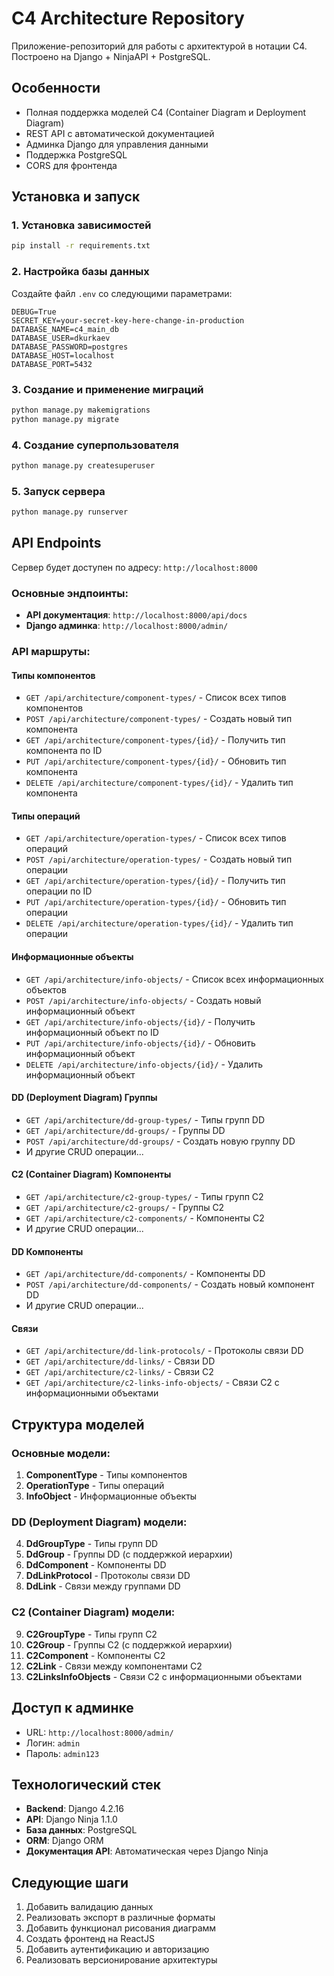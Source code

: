# C4 Architecture Repository

Приложение-репозиторий для работы с архитектурой в нотации C4. Построено на Django + NinjaAPI + PostgreSQL.

## Особенности

- Полная поддержка моделей C4 (Container Diagram и Deployment Diagram)
- REST API с автоматической документацией
- Админка Django для управления данными
- Поддержка PostgreSQL
- CORS для фронтенда

## Установка и запуск

### 1. Установка зависимостей

```bash
pip install -r requirements.txt
```

### 2. Настройка базы данных

Создайте файл `.env` со следующими параметрами:

```
DEBUG=True
SECRET_KEY=your-secret-key-here-change-in-production
DATABASE_NAME=c4_main_db
DATABASE_USER=dkurkaev
DATABASE_PASSWORD=postgres
DATABASE_HOST=localhost
DATABASE_PORT=5432
```

### 3. Создание и применение миграций

```bash
python manage.py makemigrations
python manage.py migrate
```

### 4. Создание суперпользователя

```bash
python manage.py createsuperuser
```

### 5. Запуск сервера

```bash
python manage.py runserver
```

## API Endpoints

Сервер будет доступен по адресу: `http://localhost:8000`

### Основные эндпоинты:

- **API документация**: `http://localhost:8000/api/docs`
- **Django админка**: `http://localhost:8000/admin/`

### API маршруты:

#### Типы компонентов
- `GET /api/architecture/component-types/` - Список всех типов компонентов
- `POST /api/architecture/component-types/` - Создать новый тип компонента
- `GET /api/architecture/component-types/{id}/` - Получить тип компонента по ID
- `PUT /api/architecture/component-types/{id}/` - Обновить тип компонента
- `DELETE /api/architecture/component-types/{id}/` - Удалить тип компонента

#### Типы операций
- `GET /api/architecture/operation-types/` - Список всех типов операций
- `POST /api/architecture/operation-types/` - Создать новый тип операции
- `GET /api/architecture/operation-types/{id}/` - Получить тип операции по ID
- `PUT /api/architecture/operation-types/{id}/` - Обновить тип операции
- `DELETE /api/architecture/operation-types/{id}/` - Удалить тип операции

#### Информационные объекты
- `GET /api/architecture/info-objects/` - Список всех информационных объектов
- `POST /api/architecture/info-objects/` - Создать новый информационный объект
- `GET /api/architecture/info-objects/{id}/` - Получить информационный объект по ID
- `PUT /api/architecture/info-objects/{id}/` - Обновить информационный объект
- `DELETE /api/architecture/info-objects/{id}/` - Удалить информационный объект

#### DD (Deployment Diagram) Группы
- `GET /api/architecture/dd-group-types/` - Типы групп DD
- `GET /api/architecture/dd-groups/` - Группы DD
- `POST /api/architecture/dd-groups/` - Создать новую группу DD
- И другие CRUD операции...

#### C2 (Container Diagram) Компоненты
- `GET /api/architecture/c2-group-types/` - Типы групп C2
- `GET /api/architecture/c2-groups/` - Группы C2
- `GET /api/architecture/c2-components/` - Компоненты C2
- И другие CRUD операции...

#### DD Компоненты
- `GET /api/architecture/dd-components/` - Компоненты DD
- `POST /api/architecture/dd-components/` - Создать новый компонент DD
- И другие CRUD операции...

#### Связи
- `GET /api/architecture/dd-link-protocols/` - Протоколы связи DD
- `GET /api/architecture/dd-links/` - Связи DD
- `GET /api/architecture/c2-links/` - Связи C2
- `GET /api/architecture/c2-links-info-objects/` - Связи C2 с информационными объектами

## Структура моделей

### Основные модели:

1. **ComponentType** - Типы компонентов
2. **OperationType** - Типы операций
3. **InfoObject** - Информационные объекты

### DD (Deployment Diagram) модели:

4. **DdGroupType** - Типы групп DD
5. **DdGroup** - Группы DD (с поддержкой иерархии)
6. **DdComponent** - Компоненты DD
7. **DdLinkProtocol** - Протоколы связи DD
8. **DdLink** - Связи между группами DD

### C2 (Container Diagram) модели:

9. **C2GroupType** - Типы групп C2
10. **C2Group** - Группы C2 (с поддержкой иерархии)
11. **C2Component** - Компоненты C2
12. **C2Link** - Связи между компонентами C2
13. **C2LinksInfoObjects** - Связи C2 с информационными объектами

## Доступ к админке

- URL: `http://localhost:8000/admin/`
- Логин: `admin`
- Пароль: `admin123`

## Технологический стек

- **Backend**: Django 4.2.16
- **API**: Django Ninja 1.1.0
- **База данных**: PostgreSQL
- **ORM**: Django ORM
- **Документация API**: Автоматическая через Django Ninja

## Следующие шаги

1. Добавить валидацию данных
2. Реализовать экспорт в различные форматы
3. Добавить функционал рисования диаграмм
4. Создать фронтенд на ReactJS
5. Добавить аутентификацию и авторизацию
6. Реализовать версионирование архитектуры 